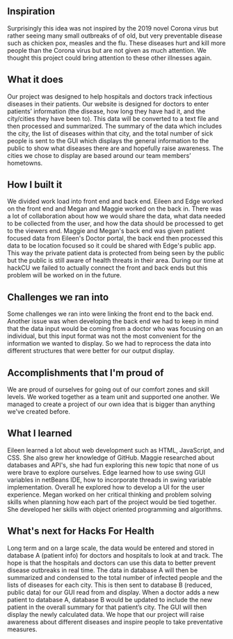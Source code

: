 ## Inspiration
Surprisingly this idea was not inspired by the 2019 novel Corona virus but rather seeing many small outbreaks of of old, but very preventable disease such as chicken pox, measles and the flu. These diseases hurt and kill more people than the Corona virus but are not given as much attention. We thought this project could bring attention to these other illnesses again.

## What it does
Our project was designed to help hospitals and doctors track infectious diseases in their patients. Our website is designed for doctors to enter patients’ information (the disease, how long they have had it, and the city/cities they have been to). This data will be converted to a text file and then processed and summarized. The summary of the data which includes the city, the list of diseases within that city, and the total number of sick people is sent to the GUI which displays the general information to the public to show what diseases there are and hopefully raise awareness. The cities we chose to display are based around our team members’ hometowns.

## How I built it
We divided work load into front end and back end. Eileen and Edge worked on the front end and Megan and Maggie worked on the back in. There was a lot of collaboration about how we would share the data, what data needed to be collected from the user, and how the data should be processed to get to the viewers end. Maggie and Megan's back end was given patient focused data from Eileen's Doctor portal, the back end then processed this data to be location focused so it could be shared with Edge's public app. This way the private patient data is protected from being seen by the public but the public is still aware of health threats in their area. During our time at hackCU we failed to actually connect the front and back ends but this problem will be worked on in the future.

## Challenges we ran into
Some challenges we ran into were linking the front end to the back end. Another issue was when developing the back end we had to keep in mind that the data input would be coming from a doctor who was focusing on an individual, but this input format was not the most convenient for the information we wanted to display. So we had to reprocess the data into different structures that were better for our output display.

## Accomplishments that I'm proud of
We are proud of ourselves for going out of our comfort zones and skill levels. We worked together as a team unit and supported one another. We managed to create a project of our own idea that is bigger than anything we've created before.

## What I learned
Eileen learned a lot about web development such as HTML, JavaScript, and CSS. She also grew her knowledge of GitHub. Maggie researched about databases and API's, she had fun exploring this new topic that none of us were brave to explore ourselves. Edge learned how to use swing GUI variables in netBeans IDE, how to incorporate threads in swing variable implementation. Overall he explored how to develop a UI for the user experience. Megan worked on her critical thinking and problem solving skills when planning how each part of the project would be tied together. She developed her skills with object oriented programming and algorithms.

## What's next for Hacks For Health
Long term and on a large scale, the data would be entered and stored in database A (patient info) for doctors and hospitals to look at and track. The hope is that the hospitals and doctors can use this data to better prevent disease outbreaks in real time. The data in database A will then be summarized and condensed to the total number of infected people and the lists of diseases for each city. This is then sent to database B (reduced, public data) for our GUI read from and display. When a doctor adds a new patient to database A, database B would be updated to include the new patient in the overall summary for that patient’s city. The GUI will then display the newly calculated data. We hope that our project will raise awareness about different diseases and inspire people to take preventative measures.
